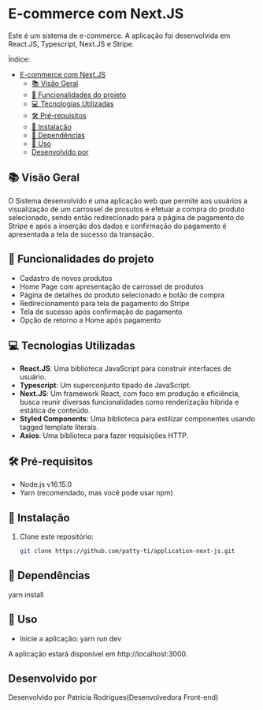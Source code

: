 # E-commerce com Next.JS

Este é um sistema de e-commerce. A aplicação foi desenvolvida em React.JS, Typescript, Next.JS e Stripe. 

Índice:

- [E-commerce com Next.JS](#e-commerce-com-next.js)
  - [:books: Visão Geral](#books-visão-geral)
  - [:hammer: Funcionalidades do projeto](#hammer-funcionalidades-do-projeto)
  - [:computer: Tecnologias Utilizadas](#computer-tecnologias-utilizadas)
  - [🛠️ Pré-requisitos](#️-pré-requisitos)
  - [:scroll: Instalação](#scroll-instalação)
  - [:paperclip: Dependências](#paperclip-dependências)
  - [:file_folder: Uso](#file_folder-uso)
  - [Desenvolvido por](#desenvolvido-por)

## :books: Visão Geral

O Sistema desenvolvido é uma aplicação web que permite aos usuários a visualização de um carrossel de prosutos e efetuar a compra do produto selecionado, sendo então redirecionado para a página de pagamento do Stripe e após a inserção dos dados e confirmação do pagamento é apresentada a tela de sucesso da transação. 

## :hammer: Funcionalidades do projeto

- Cadastro de novos produtos
- Home Page com apresentação de carrossel de produtos
- Página de detalhes do produto selecionado e botão de compra
- Redirecionamento para tela de pagamento do Stripe
- Tela de sucesso após confirmação do pagamento
- Opção de retorno a Home após pagamento

## :computer: Tecnologias Utilizadas

- **React.JS**: Uma biblioteca JavaScript para construir interfaces de usuário.
- **Typescript**: Um superconjunto tipado de JavaScript.
- **Next.JS**: Um framework React, com foco em produção e eficiência, busca reunir diversas funcionalidades como renderização hibrida e estática de conteúdo.
- **Styled Components**: Uma biblioteca para estilizar componentes usando tagged template literals.
- **Axios**: Uma biblioteca para fazer requisições HTTP.

## 🛠️ Pré-requisitos

- Node.js v16.15.0
- Yarn (recomendado, mas você pode usar npm)

## :scroll: Instalação

1. Clone este repositório:

   ```bash
   git clone https://github.com/patty-ti/application-next-js.git
   ```

## :paperclip: Dependências

yarn install

## :file_folder: Uso
- Inicie a aplicação: yarn run dev

A aplicação estará disponível em http://localhost:3000.

## Desenvolvido por

Desenvolvido por Patricia Rodrigues(Desenvolvedora Front-end)
